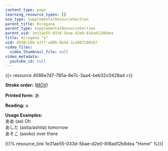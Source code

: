 ```yaml
---
content_type: page
learning_resource_types: []
ocw_type: SupplementalResourceSection
parent_title: Hiragana
parent_type: SupplementalResourceSection
parent_uid: 1e31ae55-033d-5bae-d2e0-816ad12b6dea
title: Hiragana "a"
uid: d938c10b-e2ff-ad0b-8bda-1ca907108167
video_files:
  video_thumbnail_file: null
video_metadata:
  youtube_id: null
---
```


{{< resource 4086e7d7-785a-8e7c-3aa4-beb32c0428ad >}}

**Stroke order:** ([MOV](http://www.archive.org/download/MITRES21F.01S10_HIRAGANA_CHARACTERS/0402.mov))

**Printed form:** あ

**Reading:** a

**Usage Examples:**  
ああ (aa) Oh  
あした (asita/ashita) tomorrow  
あそこ (asoko) over there

  
\[{{% resource_link 1e31ae55-033d-5bae-d2e0-816ad12b6dea "Home" %}}\]
